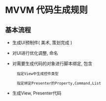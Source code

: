 # MVVM 代码生成规则

## 基本流程

* 生成UI预制件( 美术, 策划完成 )

* 对UI进行优化调整, 命名

* 对需要生成代码的对象进行脚本绑定, 包含
		
		指定View中生成控件类型
		
		指定绑定Presenter的Property,Command,List
		

* 生成View, Presenter代码